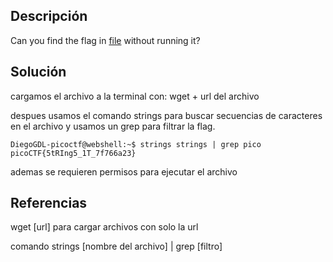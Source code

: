 ## Descripción

Can you find the flag in [file](https://jupiter.challenges.picoctf.org/static/fae9ac5267cd6e44124e559b901df177/strings) without running it?
## Solución
cargamos el archivo a la terminal con:
wget + url del archivo

despues usamos el comando strings para buscar secuencias de caracteres en el archivo y usamos un grep para filtrar la flag.

```
DiegoGDL-picoctf@webshell:~$ strings strings | grep pico
picoCTF{5tRIng5_1T_7f766a23}
```

ademas se requieren permisos para ejecutar el archivo
## Referencias

wget [url] para cargar archivos con solo la url

comando strings [nombre del archivo] | grep [filtro]
